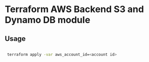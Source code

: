 # Terraform AWS Backend S3 and Dynamo DB module

## Usage

```bash

 terraform apply -var aws_account_id=<account id>

```
